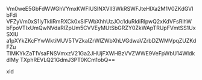Vm0weE5GbFdWWGhVYmxKWFlUSlNXVll3WkRSWFJteHlXa2M1V0ZKdGVIbFdi
VFZyVm0xS1IyTkliRmRXCk0xSlFWbXhhUzJOc1duRldiRlpwQ2xKdVFsRlhW
bFpoVTIxUmQwNVdaRlZpUm5CVVEyMUtSbGRZY0ZkWApTRUpFVmtSS1UxSXlU
a1pXYkZKcFYwWktiMUV5TVZkalZrWlZWbXhLVGdwaVZrbDZWMVpqZUZKdFZu
TlMKYkZaT1VsaFNSVmxzV21Ga2JHUjFXWHBzVVZWWE9VeFpWbU14WldkdlMy
TXphREVLQ21GdmJ3PT0KCm1obQ==

xld